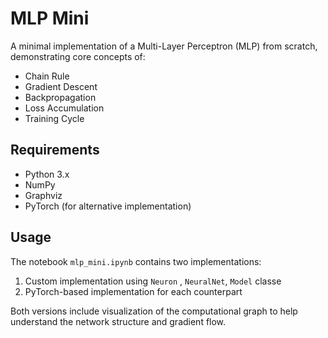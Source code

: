 # MLP Mini

A minimal implementation of a Multi-Layer Perceptron (MLP) from scratch, demonstrating core concepts of:
- Chain Rule
- Gradient Descent
- Backpropagation
- Loss Accumulation
- Training Cycle

## Requirements
- Python 3.x
- NumPy
- Graphviz
- PyTorch (for alternative implementation)

## Usage
The notebook `mlp_mini.ipynb` contains two implementations:
1. Custom implementation using `Neuron` , `NeuralNet`, `Model` classe
2. PyTorch-based implementation for each counterpart

Both versions include visualization of the computational graph to help understand the network structure and gradient flow.